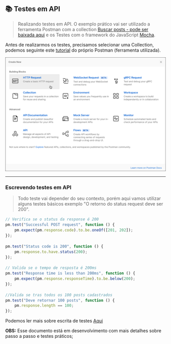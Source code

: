 ## 📚 Testes em API
> Realizando testes em API. O exemplo prático vai ser utilizado a ferramenta Postman
com a collection [Buscar posts - pode ser baixada aqui](https://jsonplaceholder.typicode.com/) e os Testes com o framework do JavaScript [Mocha](https://mochajs.org/).


Antes de realizarmos os testes, precisamos selecionar uma Collection, podemos seguinte este 
[tutorial](https://learning.postman.com/docs/getting-started/creating-the-first-collection/) do próprio Postman (ferramenta utilizada).

<img src="new-request-v10.jpg"/>

---

### Escrevendo testes em API
> Todo teste vai depender do seu contexto, porém aqui vamos utilizar alguns testes básicos
exemplo "O retorno do status request deve ser 200".



~~~javascript
// Verifica se o status da response é 200
pm.test("Successful POST request", function () {
    pm.expect(pm.response.code).to.be.oneOf([201, 202]);
});

pm.test("Status code is 200", function () {
    pm.response.to.have.status(200);
});

// Valida se o tempo de resposta é 200ms
pm.test("Response time is less than 200ms", function () {
    pm.expect(pm.response.responseTime).to.be.below(200);
});

//Valida se tras todos os 100 posts cadastrados
pm.test("Deve retornar 100 posts", function () {
    pm.response.length == 100;
});

~~~


 Podemos ler mais sobre escrita de testes [Aqui](https://learning.postman.com/docs/writing-scripts/test-scripts/)


<strong>OBS:</strong> Esse documento está em desenvolvimento com mais detalhes sobre passo a passo e testes práticos;